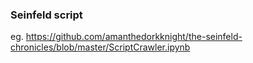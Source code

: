 ### Seinfeld script

eg. https://github.com/amanthedorkknight/the-seinfeld-chronicles/blob/master/ScriptCrawler.ipynb
